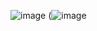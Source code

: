 ![image](https://media1.tenor.com/m/cXe4QCg2N6IAAAAC/precure-pretty-cure.gif)
(![image](https://github.com/user-attachments/assets/7bb457cb-ad6a-400f-9ec1-57603bbec83e)

<!---
M0NCATS/M0NCATS is a ✨ special ✨ repository because its `README.md` (this file) appears on your GitHub profile.
You can click the Preview link to take a look at your changes.
--->
